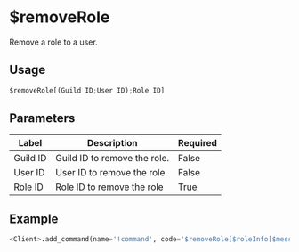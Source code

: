 # $removeRole
Remove a role to a user.

## Usage
```py
$removeRole[(Guild ID;User ID);Role ID]
```

## Parameters
| Label | Description | Required |
| ----- | ----------- | -------- |
| Guild ID | Guild ID to remove the role. | False |
| User ID | User ID to remove the role. | False |
| Role ID |	Role ID to remove the role | True |

## Example
```py
<Client>.add_command(name='!command', code='$removeRole[$roleInfo[$message[0];id]]')
```